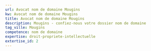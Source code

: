 ```yaml
---
url: Avocat nom de domaine Mougins
kw: Avocat nom de domaine Mougins
title: Avocat nom de domaine Mougins
description: Mougins - confiez-nous votre dossier nom de domaine
tag_ville: Mougins
competence: nom de domaine
expertise: droit-propriete-intellectuelle
extertise_id: 2
---
```


